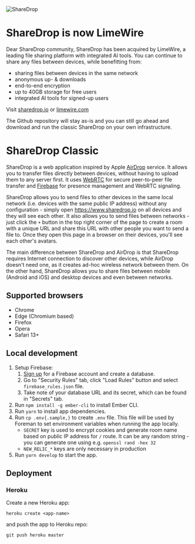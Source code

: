 <picture>
  <source media="(prefers-color-scheme: dark)" srcset="https://user-images.githubusercontent.com/9873/200137755-47fe06a7-3c37-439f-b44c-cee9168418fa.svg">
  <img alt="ShareDrop" src="https://user-images.githubusercontent.com/9873/200137972-bfd145a2-36eb-48ad-8568-53184d3599c1.svg">
</picture>

# ShareDrop is now LimeWire
Dear ShareDrop community,
ShareDrop has been acquired by LimeWire, a leading file sharing platform with integrated AI tools. You can continue to share any files between devices, while benefitting from:
* sharing files between devices in the same network
* anonymous up- & downloads
* end-to-end encryption
* up to 40GB storage for free users
* integrated AI tools for signed-up users

Visit [sharedrop.io](https://sharedrop.io) or [limewire.com](https://limewire.com)

The Github repository will stay as-is and you can still go ahead and download and run the classic ShareDrop on your own infrastructure.

# ShareDrop Classic

ShareDrop is a web application inspired by Apple [AirDrop](http://support.apple.com/kb/ht4783) service. It allows you to transfer files directly between devices, without having to upload them to any server first. It uses [WebRTC](http://www.webrtc.org) for secure peer-to-peer file transfer and [Firebase](https://www.firebase.com) for presence management and WebRTC signaling.

ShareDrop allows you to send files to other devices in the same local network (i.e. devices with the same public IP address) without any configuration - simply open <https://www.sharedrop.io> on all devices and they will see each other. It also allows you to send files between networks - just click the `+` button in the top right corner of the page to create a room with a unique URL and share this URL with other people you want to send a file to. Once they open this page in a browser on their devices, you'll see each other's avatars.

The main difference between ShareDrop and AirDrop is that ShareDrop requires Internet connection to discover other devices, while AirDrop doesn't need one, as it creates ad-hoc wireless network between them. On the other hand, ShareDrop allows you to share files between mobile (Android and iOS) and desktop devices and even between networks.

## Supported browsers

- Chrome
- Edge (Chromium based)
- Firefox
- Opera
- Safari 13+

## Local development

1.  Setup Firebase:
    1.  [Sign up](https://www.firebase.com) for a Firebase account and create a database.
    2.  Go to "Security Rules" tab, click "Load Rules" button and select `firebase_rules.json` file.
    3.  Take note of your database URL and its secret, which can be found in "Secrets" tab.
2.  Run `npm install -g ember-cli` to install Ember CLI.
3.  Run `yarn` to install app dependencies.
4.  Run `cp .env{.sample,}` to create `.env` file. This file will be used by Foreman to set environment variables when running the app locally.
    - `SECRET` key is used to encrypt cookies and generate room name based on public IP address for `/` route. It can be any random string - you can generate one using e.g. `openssl rand -hex 32`
    - `NEW_RELIC_*` keys are only necessary in production
5.  Run `yarn develop` to start the app.

## Deployment

### Heroku

Create a new Heroku app:

```
heroku create <app-name>
```

and push the app to Heroku repo:

```
git push heroku master
```
